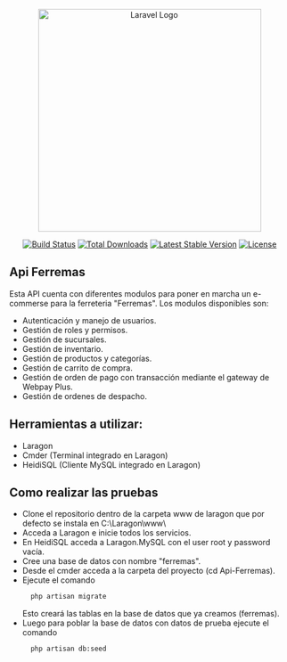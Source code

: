 
<p align="center"><a href="https://laravel.com" target="_blank"><img src="https://raw.githubusercontent.com/laravel/art/master/logo-lockup/5%20SVG/2%20CMYK/1%20Full%20Color/laravel-logolockup-cmyk-red.svg" width="400" alt="Laravel Logo"></a></p>

<p align="center">
<a href="https://github.com/laravel/framework/actions"><img src="https://github.com/laravel/framework/workflows/tests/badge.svg" alt="Build Status"></a>
<a href="https://packagist.org/packages/laravel/framework"><img src="https://img.shields.io/packagist/dt/laravel/framework" alt="Total Downloads"></a>
<a href="https://packagist.org/packages/laravel/framework"><img src="https://img.shields.io/packagist/v/laravel/framework" alt="Latest Stable Version"></a>
<a href="https://packagist.org/packages/laravel/framework"><img src="https://img.shields.io/packagist/l/laravel/framework" alt="License"></a>
</p>

## Api Ferremas

Esta API cuenta con diferentes modulos para poner en marcha un e-commerse para la ferreteria "Ferremas".
Los modulos disponibles son:

- Autenticación y manejo de usuarios.
- Gestión de roles y permisos.
- Gestión de sucursales.
- Gestión de inventario.
- Gestión de productos y categorías.
- Gestión de carrito de compra.
- Gestión de orden de pago con transacción mediante el gateway de Webpay Plus.
- Gestión de ordenes de despacho.


## Herramientas a utilizar:

- Laragon
- Cmder (Terminal integrado en Laragon)
- HeidiSQL (Cliente MySQL integrado en Laragon)

## Como realizar las pruebas

- Clone el repositorio dentro de la carpeta www de laragon que por defecto se instala en C:\Laragon\www\
- Acceda a Laragon e inicie todos los servicios.
- En HeidiSQL acceda a Laragon.MySQL con el user root y password vacía.
- Cree una base de datos con nombre "ferremas".
- Desde el cmder acceda a la carpeta del proyecto (cd Api-Ferremas).
- Ejecute el comando
  ```bash
    php artisan migrate
    ```
   Esto creará las tablas en la base de datos que ya creamos (ferremas).
- Luego para poblar la base de datos con datos de prueba ejecute el comando
  ```bash
    php artisan db:seed
    ```


